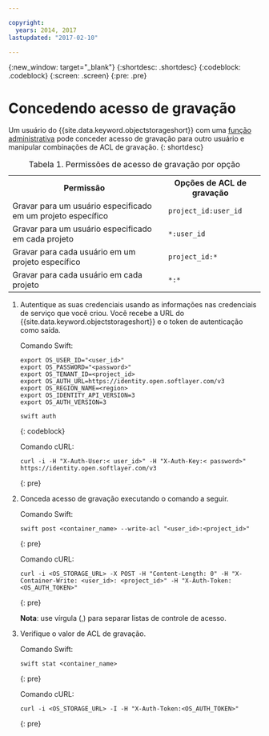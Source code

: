 ```yaml
---

copyright:
  years: 2014, 2017
lastupdated: "2017-02-10"

---
```

{:new_window: target="_blank"}
{:shortdesc: .shortdesc}
{:codeblock: .codeblock}
{:screen: .screen}
{:pre: .pre}


# Concedendo acesso de gravação

Um usuário do {{site.data.keyword.objectstorageshort}} com uma [função administrativa](/docs/services/ObjectStorage/os_access_types.html) pode conceder acesso de gravação para outro usuário e manipular combinações de ACL de gravação.
{: shortdesc}

<table>
<caption> Tabela 1. Permissões de acesso de gravação por opção </caption>
  <tr>
    <th> Permissão </th>
    <th> Opções de ACL de gravação </th>
  </tr>
  <tr>
    <td> Gravar para um usuário especificado em um projeto específico </td>
    <td> <code> project_id:user_id </code> </td>
  </tr>
  <tr>
    <td> Gravar para um usuário especificado em cada projeto </td>
    <td> <code> &#42;:user_id </code> </td>
  </tr>
  <tr>
    <td> Gravar para cada usuário em um projeto específico </td>
    <td>  <code> project_id:&#42; </code> </td>
  </tr>
  <tr>
    <td> Gravar para cada usuário em cada projeto </td>
    <td>  <code> &#42;:&#42; </code> </td>
  </tr>
</table>



1. Autentique as suas credenciais usando as informações nas credenciais de serviço que você criou.  Você recebe a URL do
{{site.data.keyword.objectstorageshort}} e o token de autenticação como saída.

    Comando Swift:

    ```
    export OS_USER_ID="<user_id>"
    export OS_PASSWORD="<password>"
    export OS_TENANT_ID=<project_id>
    export OS_AUTH_URL=https://identity.open.softlayer.com/v3
    export OS_REGION_NAME=<region>
    export OS_IDENTITY_API_VERSION=3
    export OS_AUTH_VERSION=3

    swift auth
    ```
    {: codeblock}

    Comando cURL:

    ```
    curl -i -H "X-Auth-User:< user_id>" -H "X-Auth-Key:< password>" https://identity.open.softlayer.com/v3
    ```
    {: pre}

2. Conceda acesso de gravação executando o comando a seguir.

    Comando Swift:

    ```
    swift post <container_name> --write-acl "<user_id>:<project_id>"
    ```
    {: pre}

    Comando cURL:

    ```
    curl -i <OS_STORAGE_URL> -X POST -H "Content-Length: 0" -H "X-Container-Write: <user_id>: <project_id>" -H "X-Auth-Token:<OS_AUTH_TOKEN>"
    ```
    {: pre}

    **Nota**: use vírgula (,) para separar listas de controle
de acesso.

3. Verifique o valor de ACL de gravação.

    Comando Swift:

    ```
    swift stat <container_name>
    ```
    {: pre}

    Comando cURL:

    ```
    curl -i <OS_STORAGE_URL> -I -H "X-Auth-Token:<OS_AUTH_TOKEN>"
    ```
    {: pre}
